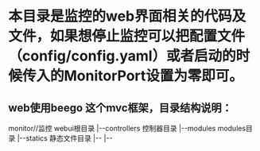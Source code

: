# 本目录是监控的web界面相关的代码及文件，如果想停止监控可以把配置文件（config/config.yaml）或者启动的时候传入的MonitorPort设置为零即可。
## web使用beego 这个mvc框架，目录结构说明：
monitor//监控 webui根目录
|--controllers 控制器目录
|--modules modules目录
|--statics 静态文件目录
|--
|--